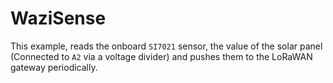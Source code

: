 # WaziSense

This example, reads the onboard `SI7021` sensor, the value of the solar panel (Connected to `A2` via a voltage divider) and pushes them to the LoRaWAN gateway periodically.
